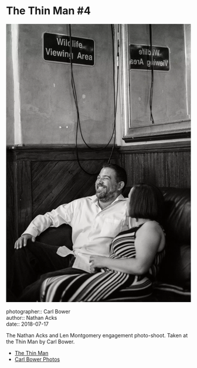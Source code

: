 # The Thin Man #4

![Nathan and Len sitting in the back corner of the Thin Man](assets/2018-07-17-set-1-the-thin-man-04.webp)

photographer:: Carl Bower  
author:: Nathan Acks  
date:: 2018-07-17

The Nathan Acks and Len Montgomery engagement photo-shoot. Taken at the Thin Man by Carl Bower.

* [The Thin Man](http://www.thinmantavern.com)
* [Carl Bower Photos](https://carlbowerphotos.com)
